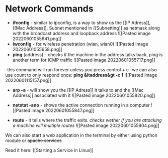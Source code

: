 # Network Commands

- **ifconfig** - similar to ipconfig, is a way to show us the [[IP Adress]], [[Mac Address]], Subnet mentioned in [[Subnetting]] as netmask along with the broadcast address and loopback address
![[Pasted image 20220601055641.png]]
- **iwconfig** - for wireless penetration (wlan, wlan0)
![[Pasted image 20220601055658.png]]
- **ping** (address) - checks if the machine in the address talks back, ping is another term for ICMP traffic 
![[Pasted image 20220601055717.png]]

-this command will run forever unless you press control + c
-we can also use count to only respond once: **ping &ltaddress&gt -c 1**
![[Pasted image 20220601115157.png]]

- **arp -a** - will show you the [[IP Adress]] it talks to and the [[Mac Address]] associated with it
![[Pasted image 20220601055820.png]]

- **netstat -ano** - shows the active connection running in a computer
![[Pasted image 20220601055847.png]]


- **route** - it tells where the traffic exits. *checks wether if you are attacking a machine will multiple routes*
![[Pasted image 20220601055904.png]]


We can also start a web application in the terminal by either using python module or ~~apache services~~

Read it here: [[Starting a Service in Linux]]
